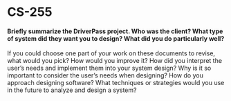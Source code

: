 # CS-255
**Briefly summarize the DriverPass project. Who was the client? What type of system did they want you to design?
What did you do particularly well?**<br><br>
If you could choose one part of your work on these documents to revise, what would you pick? How would you improve it?
How did you interpret the user’s needs and implement them into your system design? Why is it so important to consider the user’s needs when designing?
How do you approach designing software? What techniques or strategies would you use in the future to analyze and design a system?
